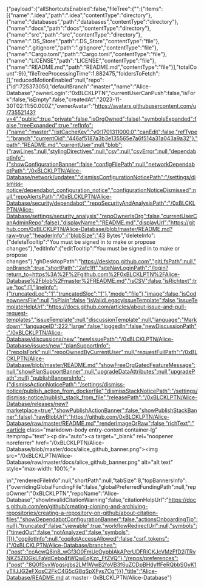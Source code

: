{"payload":{"allShortcutsEnabled":false,"fileTree":{"":{"items":[{"name":".idea","path":".idea","contentType":"directory"},{"name":"databases","path":"databases","contentType":"directory"},{"name":"docs","path":"docs","contentType":"directory"},{"name":"src","path":"src","contentType":"directory"},{"name":".DS_Store","path":".DS_Store","contentType":"file"},{"name":".gitignore","path":".gitignore","contentType":"file"},{"name":"Cargo.toml","path":"Cargo.toml","contentType":"file"},{"name":"LICENSE","path":"LICENSE","contentType":"file"},{"name":"README.md","path":"README.md","contentType":"file"}],"totalCount":9}},"fileTreeProcessingTime":1.882475,"foldersToFetch":[],"reducedMotionEnabled":null,"repo":{"id":725373050,"defaultBranch":"master","name":"Alice-Database","ownerLogin":"0xBLCKLPTN","currentUserCanPush":false,"isFork":false,"isEmpty":false,"createdAt":"2023-11-30T02:11:50.000Z","ownerAvatar":"https://avatars.githubusercontent.com/u/73552143?v=4","public":true,"private":false,"isOrgOwned":false},"symbolsExpanded":false,"treeExpanded":true,"refInfo":{"name":"master","listCacheKey":"v0:1701311000.0","canEdit":false,"refType":"branch","currentOid":"446af5187a3b3e135565e7a6f514a31a043a9a32"},"path":"README.md","currentUser":null,"blob":{"rawLines":null,"stylingDirectives":null,"csv":null,"csvError":null,"dependabotInfo":{"showConfigurationBanner":false,"configFilePath":null,"networkDependabotPath":"/0xBLCKLPTN/Alice-Database/network/updates","dismissConfigurationNoticePath":"/settings/dismiss-notice/dependabot_configuration_notice","configurationNoticeDismissed":null,"repoAlertsPath":"/0xBLCKLPTN/Alice-Database/security/dependabot","repoSecurityAndAnalysisPath":"/0xBLCKLPTN/Alice-Database/settings/security_analysis","repoOwnerIsOrg":false,"currentUserCanAdminRepo":false},"displayName":"README.md","displayUrl":"https://github.com/0xBLCKLPTN/Alice-Database/blob/master/README.md?raw=true","headerInfo":{"blobSize":"43 Bytes","deleteInfo":{"deleteTooltip":"You must be signed in to make or propose changes"},"editInfo":{"editTooltip":"You must be signed in to make or propose changes"},"ghDesktopPath":"https://desktop.github.com","gitLfsPath":null,"onBranch":true,"shortPath":"2afc1ff","siteNavLoginPath":"/login?return_to=https%3A%2F%2Fgithub.com%2F0xBLCKLPTN%2FAlice-Database%2Fblob%2Fmaster%2FREADME.md","isCSV":false,"isRichtext":true,"toc":[],"lineInfo":{"truncatedLoc":"1","truncatedSloc":"1"},"mode":"file"},"image":false,"isCodeownersFile":null,"isPlain":false,"isValidLegacyIssueTemplate":false,"issueTemplateHelpUrl":"https://docs.github.com/articles/about-issue-and-pull-request-templates","issueTemplate":null,"discussionTemplate":null,"language":"Markdown","languageID":222,"large":false,"loggedIn":false,"newDiscussionPath":"/0xBLCKLPTN/Alice-Database/discussions/new","newIssuePath":"/0xBLCKLPTN/Alice-Database/issues/new","planSupportInfo":{"repoIsFork":null,"repoOwnedByCurrentUser":null,"requestFullPath":"/0xBLCKLPTN/Alice-Database/blob/master/README.md","showFreeOrgGatedFeatureMessage":null,"showPlanSupportBanner":null,"upgradeDataAttributes":null,"upgradePath":null},"publishBannersInfo":{"dismissActionNoticePath":"/settings/dismiss-notice/publish_action_from_dockerfile","dismissStackNoticePath":"/settings/dismiss-notice/publish_stack_from_file","releasePath":"/0xBLCKLPTN/Alice-Database/releases/new?marketplace=true","showPublishActionBanner":false,"showPublishStackBanner":false},"rawBlobUrl":"https://github.com/0xBLCKLPTN/Alice-Database/raw/master/README.md","renderImageOrRaw":false,"richText":"<article class=\"markdown-body entry-content container-lg\" itemprop=\"text\"><p dir=\"auto\"><a target=\"_blank\" rel=\"noopener noreferrer\" href=\"/0xBLCKLPTN/Alice-Database/blob/master/docs/alice_github_banner.png\"><img src=\"/0xBLCKLPTN/Alice-Database/raw/master/docs/alice_github_banner.png\" alt=\"alt text\" style=\"max-width: 100%;\"></a></p>\n</article>","renderedFileInfo":null,"shortPath":null,"tabSize":8,"topBannersInfo":{"overridingGlobalFundingFile":false,"globalPreferredFundingPath":null,"repoOwner":"0xBLCKLPTN","repoName":"Alice-Database","showInvalidCitationWarning":false,"citationHelpUrl":"https://docs.github.com/en/github/creating-cloning-and-archiving-repositories/creating-a-repository-on-github/about-citation-files","showDependabotConfigurationBanner":false,"actionsOnboardingTip":null},"truncated":false,"viewable":true,"workflowRedirectUrl":null,"symbols":{"timedOut":false,"notAnalyzed":false,"symbols":[]}},"copilotInfo":null,"copilotAccessAllowed":false,"csrf_tokens":{"/0xBLCKLPTN/Alice-Database/branches":{"post":"ccAcwQ8in8_wGf3O0FmUcOypbIAkAPerUDFRiCKJcVMzFfD2jTRvNKZ5Zl0GkLFaVdCebo4fWQwEqKzc_FfZVQ"},"/repos/preferences":{"post":"8Q0fSvxWpgsigbs2LM1WwB2foVB3f6uZCDpBHdyffFeRQbbSGyK1yTllJJG2eFXosC2FkC4G5cG8qSpXFys7Cg"}}},"title":"Alice-Database/README.md at master · 0xBLCKLPTN/Alice-Database"}